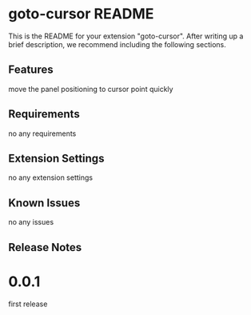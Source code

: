 # goto-cursor README

This is the README for your extension "goto-cursor". After writing up a brief description, we recommend including the following sections.

## Features

move the panel positioning to cursor point quickly

## Requirements

no any requirements

## Extension Settings

no any extension settings

## Known Issues

no any issues

## Release Notes

# 0.0.1
first release
